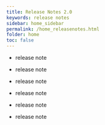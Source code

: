 ```yaml
---
title: Release Notes 2.0
keywords: release notes
sidebar: home_sidebar
permalink: /home_releasenotes.html
folder: home
toc: false
---
```


- release note
- release note


- release note
- release note


- release note
- release note